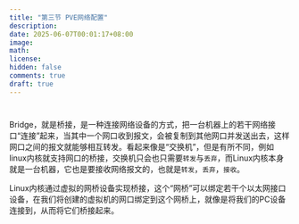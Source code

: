 ```yaml
---
title: "第三节 PVE网络配置"
description: 
date: 2025-06-07T00:01:17+08:00
image: 
math: 
license: 
hidden: false
comments: true
draft: true
---
```


# 
Bridge，就是桥接，是一种连接网络设备的方式，把一台机器上的若干网络接口“连接”起来，当其中一个网口收到报文，会被复制到其他网口并发送出去，这样网口之间的报文就能够相互转发。看起来像是“交换机”，但是有所不同，例如linux内核就支持网口的桥接，交换机只会也只需要`转发`与`丢弃`，而Linux内核本身就是一台机器，它也是要接收网络报文的，也就是`转发`，`丢弃`，`接收`。

Linux内核通过虚拟的网桥设备实现桥接，这个“网桥”可以绑定若干个以太网接口设备，在我们将创建的虚拟机的网口绑定到这个网桥上，就像是将我们的PC设备连接到，从而将它们桥接起来。    